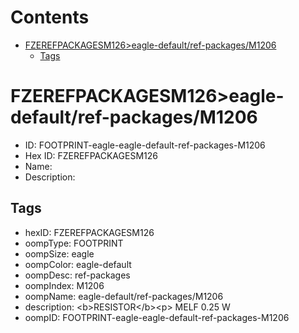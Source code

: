 



Contents
========

* [FZEREFPACKAGESM126>eagle-default/ref-packages/M1206](#fzerefpackagesm126eagle-defaultref-packagesm1206)
	* [Tags](#tags)

# FZEREFPACKAGESM126>eagle-default/ref-packages/M1206

- ID: FOOTPRINT-eagle-eagle-default-ref-packages-M1206
- Hex ID: FZEREFPACKAGESM126
- Name: 
- Description: 

## Tags

- hexID: FZEREFPACKAGESM126
- oompType: FOOTPRINT
- oompSize: eagle
- oompColor: eagle-default
- oompDesc: ref-packages
- oompIndex: M1206
- oompName: eagle-default/ref-packages/M1206
- description: &lt;b&gt;RESISTOR&lt;/b&gt;&lt;p&gt;&#xD;
MELF 0.25 W
- oompID: FOOTPRINT-eagle-eagle-default-ref-packages-M1206
